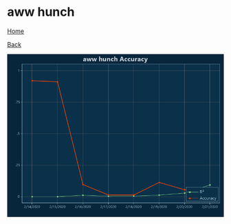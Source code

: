 # aww hunch

[Home](../index.md)

[Back](aww.md)

![hunch R²](../images/aww_hunch_Accuracy.png "hunch R²")

